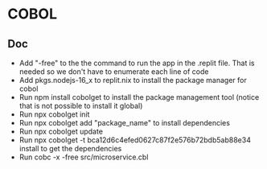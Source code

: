 # COBOL
## Doc

- Add "-free" to the the command to run the app in the .replit file. That is needed so we don't have to enumerate each line of code
- Add pkgs.nodejs-16_x to replit.nix to install the package manager for cobol
- Run npm install cobolget to install the package management tool (notice that is not possible to install it global)
- Run npx cobolget init
- Run npx cobolget add "package_name" to install dependencies
- Run npx cobolget update
- Run npx cobolget -t bca12d6c4efed0627c87f2e576b72bdb5ab88e34 install to get the dependencies
-  Run cobc -x -free src/microservice.cbl